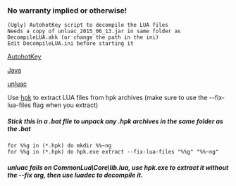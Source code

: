 ### No warranty implied or otherwise!
```
(Ugly) AutohotKey script to decompile the LUA files
Needs a copy of unluac_2015_06_13.jar in same folder as DecompileLUA.ahk (or change the path in the ini)
Edit DecompileLUA.ini before starting it
```

[AutohotKey](https://autohotkey.com/download/)

[Java](https://java.com/download)

[unluac](https://sourceforge.net/projects/unluac/files/Unstable/)

Use [hpk](https://github.com/nickelc/hpk/releases) to extract LUA files from hpk archives (make sure to use the --fix-lua-files flag when you extract)

##### Stick this in a .bat file to unpack any .hpk archives in the same folder as the .bat
```
for %%g in (*.hpk) do mkdir %%~ng
for %%g in (*.hpk) do hpk.exe extract --fix-lua-files "%%g" "%%~ng"
```

##### unluac fails on CommonLua\Core\lib.lua, use hpk.exe to extract it without the --fix arg, then use luadec to decompile it.
